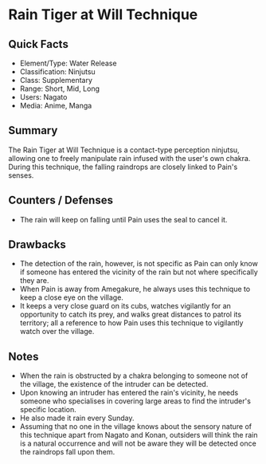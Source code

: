 # Rain Tiger at Will Technique

## Quick Facts
- Element/Type: Water Release
- Classification: Ninjutsu
- Class: Supplementary
- Range: Short, Mid, Long
- Users: Nagato
- Media: Anime, Manga

## Summary
The Rain Tiger at Will Technique is a contact-type perception ninjutsu, allowing one to freely manipulate rain infused with the user's own chakra. During this technique, the falling raindrops are closely linked to Pain's senses.

## Counters / Defenses
- The rain will keep on falling until Pain uses the seal to cancel it.

## Drawbacks
- The detection of the rain, however, is not specific as Pain can only know if someone has entered the vicinity of the rain but not where specifically they are.
- When Pain is away from Amegakure, he always uses this technique to keep a close eye on the village.
- It keeps a very close guard on its cubs, watches vigilantly for an opportunity to catch its prey, and walks great distances to patrol its territory; all a reference to how Pain uses this technique to vigilantly watch over the village.

## Notes
- When the rain is obstructed by a chakra belonging to someone not of the village, the existence of the intruder can be detected.
- Upon knowing an intruder has entered the rain's vicinity, he needs someone who specialises in covering large areas to find the intruder's specific location.
- He also made it rain every Sunday.
- Assuming that no one in the village knows about the sensory nature of this technique apart from Nagato and Konan, outsiders will think the rain is a natural occurrence and will not be aware they will be detected once the raindrops fall upon them.
